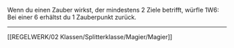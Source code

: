  Wenn du einen Zauber wirkst, der mindestens 2 Ziele betrifft, würfle 1W6: Bei einer 6 erhältst du 1 Zauberpunkt zurück.  

---

[[REGELWERK/02 Klassen/Splitterklasse/Magier/Magier]]